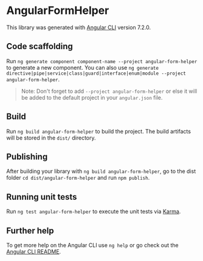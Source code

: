 # AngularFormHelper

This library was generated with [Angular CLI](https://github.com/angular/angular-cli) version 7.2.0.

## Code scaffolding

Run `ng generate component component-name --project angular-form-helper` to generate a new component. You can also use `ng generate directive|pipe|service|class|guard|interface|enum|module --project angular-form-helper`.
> Note: Don't forget to add `--project angular-form-helper` or else it will be added to the default project in your `angular.json` file. 

## Build

Run `ng build angular-form-helper` to build the project. The build artifacts will be stored in the `dist/` directory.

## Publishing

After building your library with `ng build angular-form-helper`, go to the dist folder `cd dist/angular-form-helper` and run `npm publish`.

## Running unit tests

Run `ng test angular-form-helper` to execute the unit tests via [Karma](https://karma-runner.github.io).

## Further help

To get more help on the Angular CLI use `ng help` or go check out the [Angular CLI README](https://github.com/angular/angular-cli/blob/master/README.md).

